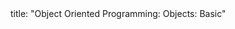 <frontmatter>
title: "Object Oriented Programming: Objects: Basic"
</frontmatter>

<include src="unit-inPage-asFlat.md" boilerplate />